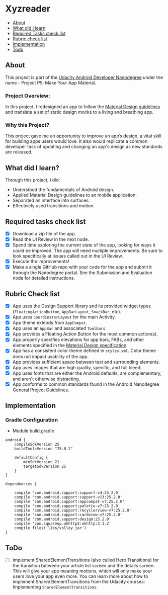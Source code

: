 # Xyzreader

* [About](#about)
* [What did I learn](#what-did-i-learn)
* [Required Tasks check list](#required-tasks-check-list)
* [Rubric check list](#rubric-check-list)
* [Implementation](#implementation)
* [Todo](#todo)


## About

This project is part of the [Udacity Android Developer Nanodegree](https://www.udacity.com/course/android-developer-nanodegree-by-google--nd801) under the name - Project P5: Make Your App Material.

### Project Overview:
In this project, I redesigned an app to follow the [Material Design guidelines](https://material.io/guidelines/material-design/introduction.html) and translate a set of static design mocks to a living and breathing app.

### Why this Project?
This project gave me an opportunity to improve an app’s design, a vital skill for building apps users would love. It also would replicate a common developer task of updating and changing an app's design as new standards are released.

## What did I learn?

Through this project, I did:

* Understood the fundamentals of Android design.
* Applied Material Design guidelines to an mobile application.
* Separated an interface into surfaces.
* Effectively used transitions and motion.

## Required tasks check list

- [x] Download a zip file of the app.
- [x] Read the UI Review in the next node.
- [x] Spend time exploring the current state of the app, looking for ways it could be improved. The app will need multiple improvements. Be sure to look specifically at issues called out in the UI Review.
- [X] Execute the improvements!
- [x] Make a single GitHub repo with your code for the app and submit it through the Nanodegree portal. See the Submission and Evaluation node for detailed instructions.

## Rubric Check list

- [x] App uses the Design Support library and its provided widget types (```FloatingActionButton```, ```AppBarLayout```, ```SnackBar```, etc).
- [x] App uses ```CoordinatorLayout``` for the main Activity.
- [x] App theme extends from ```AppCompat```.
- [x] App uses an ```AppBar``` and associated ```Toolbars```.
- [x] App provides a Floating Action Button for the most common action(s).
- [x] App properly specifies elevations for app bars, FABs, and other elements specified in the [Material Design specification](https://material.io/guidelines/material-design/introduction.html).
- [x] App has a consistent color theme defined in ```styles.xml```. Color theme does not impact usability of the app.
- [x] App provides sufficient space between text and surrounding elements.
- [x] App uses images that are high quality, specific, and full bleed.
- [x] App uses fonts that are either the Android defaults, are complementary, and aren't otherwise distracting.
- [x] App conforms to common standards found in the Android Nanodegree General Project Guidelines.

## Implementation

### Gradle Configuration

* Module build.gradle

```Gradle
android {
    compileSdkVersion 25
    buildToolsVersion "25.0.2"

    defaultConfig {
        minSdkVersion 21
        targetSdkVersion 25
    }
}
````

```Gradle
dependencies {

    compile 'com.android.support:support-v4:25.2.0'
    compile 'com.android.support:support-v13:25.2.0'
    compile 'com.android.support:appcompat-v7:25.2.0'
    compile 'com.android.support:palette-v7:25.2.0'
    compile 'com.android.support:recyclerview-v7:25.2.0'
    compile 'com.android.support:cardview-v7:25.2.0'
    compile 'com.android.support:design:25.2.0'
    compile 'com.squareup.okhttp3:okhttp:3.1.2'
    compile files('libs/volley.jar')
}
````


## ToDo

- [ ]  implement SharedElementTransitions (also called Hero Transitions) for the transition between your article list screen and the details screen. This will give your app meaning motions, which will only make your users love your app even more. You can learn more about how to implement SharedElementTransitions from the Udacity courses: Implementing ```SharedElementTransitions```.


